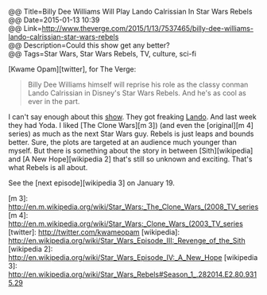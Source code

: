 @@ Title=Billy Dee Williams Will Play Lando Calrissian In Star Wars Rebels  
@@ Date=2015-01-13 10:39  
@@ Link=http://www.theverge.com/2015/1/13/7537465/billy-dee-williams-lando-calrissian-star-wars-rebels  
@@ Description=Could this show get any better?  
@@ Tags=Star Wars, Star Wars Rebels, TV, culture, sci-fi  

[Kwame Opam][twitter], for The Verge: 
>Billy Dee Williams himself will reprise his role as the classy conman Lando Calrissian in Disney's Star Wars Rebels. And he's as cool as ever in the part.

I can't say enough about this [show][m]. They got freaking [Lando][m 2]. And last week they had Yoda. I liked [The Clone Wars][m 3]) (and even the [original][m 4] series) as much as the next Star Wars guy. Rebels is just leaps and bounds better. Sure, the plots are targeted at an audience much younger than myself. But there is something about the story in between [Sith][wikipedia] and [A New Hope][wikipedia 2] that's still so unknown and exciting. That's what Rebels is all about. 

See the [next episode][wikipedia 3] on January 19.

[m]: https://en.m.wikipedia.org/wiki/Star_Wars_Rebels
[m 2]: http://en.m.wikipedia.org/wiki/Lando_Calrissian
[m 3]: http://en.m.wikipedia.org/wiki/Star_Wars:_The_Clone_Wars_(2008_TV_series
[m 4]: http://en.m.wikipedia.org/wiki/Star_Wars:_Clone_Wars_(2003_TV_series
[twitter]: http://twitter.com/kwameopam
[wikipedia]: http://en.wikipedia.org/wiki/Star_Wars_Episode_III:_Revenge_of_the_Sith
[wikipedia 2]: http://en.wikipedia.org/wiki/Star_Wars_Episode_IV:_A_New_Hope
[wikipedia 3]: http://en.wikipedia.org/wiki/Star_Wars_Rebels#Season_1_.282014.E2.80.9315.29